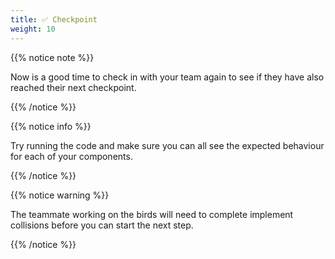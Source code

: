 ```yaml
---
title: ✅ Checkpoint
weight: 10
---
```


{{% notice note %}}

Now is a good time to check in with your team again to see if they have also reached their next checkpoint.

{{% /notice %}}

{{% notice info %}}

Try running the code and make sure you can all see the expected behaviour for each of your components.

{{% /notice %}}

{{% notice warning %}}

The teammate working on the birds will need to complete implement collisions before you can start the next step.

{{% /notice %}}
